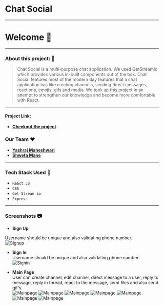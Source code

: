 # Chat Social

---


# Welcome :wave:

---

### About this project: :raised_hands:

> Chat Social is a multi-purpose chat application. We used GetStreamio which provides various in-built components out of the box. Chat Social features most of the modern day features that a chat application has like creating channels, sending direct messages, reactions, emojis, gifs and media. We took up this project in an attempt to strengthen our knowledge and become more comfortable with React. 
---

<!-- --- -->

#### Project Link:
- **[Checkout the project](https://chatsocial-shwetamane13.vercel.app/)**

### Our Team :heart:

- **[Yashraj Maheshwari](https://github.com/yashraj-m)**
- **[Shweta Mane](https://github.com/ShwetaMane13)**

---

### Tech Stack Used :wrench:

- `React JS`
- `CSS`
- `Get Stream io`
- `Express`

---

### Screenshots :camera:

- **Sign Up**  <br /> 

Username should be unique and also validating phone number. <br /> 
  ![Signup](https://i.imgur.com/Z1iAK0R.png?raw=true)

- **Sign In**  <br /> 
Username should be unique and also validating phone number. <br /> 
  ![Signin](https://i.imgur.com/mdehq3B.png?raw=true)

- **Main Page** <br /> 
User can create channel, edit channel, direct message to a user, reply to message, reply in thread, react to the message, send files and also send gif's. <br /> 
  ![Mainpage](https://i.imgur.com/GoDe969.png?raw=true)
  ![Mainpage](https://i.imgur.com/LdQ7LqI.png?raw=true)
  ![Mainpage](https://i.imgur.com/Edn903Z.png?raw=true)
  ![Mainpage](https://i.imgur.com/pbeXJwB.png?raw=true)
  ![Mainpage](https://i.imgur.com/UVD0tcw.png?raw=true)
  ![Mainpage](https://i.imgur.com/WQfOubi.png?raw=true)
  ![Mainpage](https://i.imgur.com/sRZz5ET.png?raw=true)

